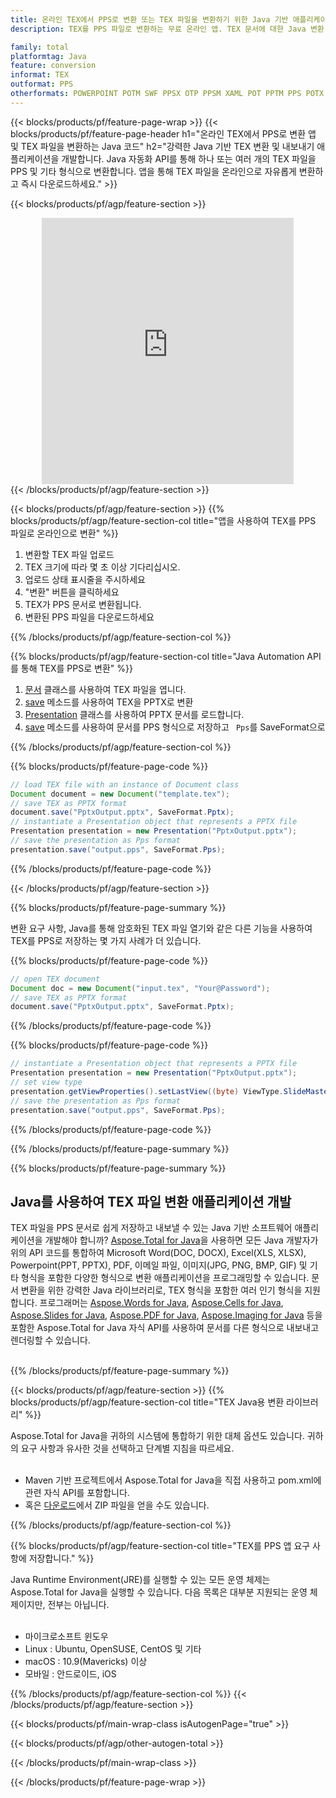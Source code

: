 ```yaml
---
title: 온라인 TEX에서 PPS로 변환 또는 TEX 파일을 변환하기 위한 Java 기반 애플리케이션 개발
description: TEX를 PPS 파일로 변환하는 무료 온라인 앱. TEX 문서에 대한 Java 변환 라이브러리 코드. 

family: total
platformtag: Java
feature: conversion
informat: TEX
outformat: PPS
otherformats: POWERPOINT POTM SWF PPSX OTP PPSM XAML POT PPTM PPS POTX PPT
---
```

{{< blocks/products/pf/feature-page-wrap >}}
{{< blocks/products/pf/feature-page-header h1="온라인 TEX에서 PPS로 변환 앱 및 TEX 파일을 변환하는 Java 코드" h2="강력한 Java 기반 TEX 변환 및 내보내기 애플리케이션을 개발합니다. Java 자동화 API를 통해 하나 또는 여러 개의 TEX 파일을 PPS 및 기타 형식으로 변환합니다. 앱을 통해 TEX 파일을 온라인으로 자유롭게 변환하고 즉시 다운로드하세요." >}}


{{< blocks/products/pf/agp/feature-section >}}

<div class="container-fluid agp-content bg-white aboutfile box-1 vh100 section nopbtm">
<div class=container>
<div class=row>
<div class="demobox tc col-md-12 padding-0" align="center">

<iframe title="무료 온라인 TEX에서 PPS로 변환 앱" style="border: none; height: 426px;" scrolling="no" src="https://widgets.aspose.cloud/total-conversion/?to=pps&from=tex" id="child-iframe" width="80%"></iframe>

</div></div>
</div></div>
{{< /blocks/products/pf/agp/feature-section >}}


{{< blocks/products/pf/agp/feature-section >}}
{{% blocks/products/pf/agp/feature-section-col title="앱을 사용하여 TEX를 PPS 파일로 온라인으로 변환" %}}

1. 변환할 TEX 파일 업로드
1. TEX 크기에 따라 몇 초 이상 기다리십시오.
1. 업로드 상태 표시줄을 주시하세요
1. "변환" 버튼을 클릭하세요
1. TEX가 PPS 문서로 변환됩니다.
1. 변환된 PPS 파일을 다운로드하세요

{{% /blocks/products/pf/agp/feature-section-col %}}

{{% blocks/products/pf/agp/feature-section-col title="Java Automation API를 통해 TEX를 PPS로 변환" %}}


1. [문서](https://reference.aspose.com/pdf/java/com.aspose.pdf/Document) 클래스를 사용하여 TEX 파일을 엽니다.
2. [save](https://reference.aspose.com/pdf/java/com.aspose.pdf/Document#save-java.lang.String-int-) 메소드를 사용하여 TEX을 PPTX로 변환
3. [Presentation](https://reference.aspose.com/slides/java/com.aspose.slides/Presentation) 클래스를 사용하여 PPTX 문서를 로드합니다.
4. [save](https://reference.aspose.com/slides/java/com.aspose.slides/Presentation#save-java.lang.String-int-) 메소드를 사용하여 문서를 PPS 형식으로 저장하고 ` Pps`를 SaveFormat으로



{{% /blocks/products/pf/agp/feature-section-col %}}

{{% blocks/products/pf/feature-page-code %}}


```java
// load TEX file with an instance of Document class
Document document = new Document("template.tex");
// save TEX as PPTX format 
document.save("PptxOutput.pptx", SaveFormat.Pptx); 
// instantiate a Presentation object that represents a PPTX file
Presentation presentation = new Presentation("PptxOutput.pptx");
// save the presentation as Pps format
presentation.save("output.pps", SaveFormat.Pps);   
```



{{% /blocks/products/pf/feature-page-code %}}

{{< /blocks/products/pf/agp/feature-section >}}

{{% blocks/products/pf/feature-page-summary %}}

변환 요구 사항, Java를 통해 암호화된 TEX 파일 열기와 같은 다른 기능을 사용하여 TEX를 PPS로 저장하는 몇 가지 사례가 더 있습니다.

{{% blocks/products/pf/feature-page-code %}}


```java
// open TEX document
Document doc = new Document("input.tex", "Your@Password");
// save TEX as PPTX format 
document.save("PptxOutput.pptx", SaveFormat.Pptx); 

```


{{% /blocks/products/pf/feature-page-code %}}
{{% blocks/products/pf/feature-page-code %}}


```java
// instantiate a Presentation object that represents a PPTX file
Presentation presentation = new Presentation("PptxOutput.pptx");
// set view type
presentation.getViewProperties().setLastView((byte) ViewType.SlideMasterView);
// save the presentation as Pps format
presentation.save("output.pps", SaveFormat.Pps);    
```


{{% /blocks/products/pf/feature-page-code %}}


{{% /blocks/products/pf/feature-page-summary %}}

{{% blocks/products/pf/feature-page-summary %}}

<h2>Java를 사용하여 TEX 파일 변환 애플리케이션 개발</h2>

TEX 파일을 PPS 문서로 쉽게 저장하고 내보낼 수 있는 Java 기반 소프트웨어 애플리케이션을 개발해야 합니까? [Aspose.Total for Java](https://products.aspose.com/total/ko/java/)을 사용하면 모든 Java 개발자가 위의 API 코드를 통합하여 Microsoft Word(DOC, DOCX), Excel(XLS, XLSX), Powerpoint(PPT, PPTX), PDF, 이메일 파일, 이미지(JPG, PNG, BMP, GIF) 및 기타 형식을 포함한 다양한 형식으로 변환 애플리케이션을 프로그래밍할 수 있습니다. 문서 변환을 위한 강력한 Java 라이브러리로, TEX 형식을 포함한 여러 인기 형식을 지원합니다. 프로그래머는 [Aspose.Words for Java](https://products.aspose.com/words/ko/java/), [Aspose.Cells for Java](https://products.aspose.com/cells/ko/java/), [Aspose.Slides for Java](https://products.aspose.com/slides/ko/java/), [Aspose.PDF for Java](https://products.aspose.com/pdf/ko/java/), [Aspose.Imaging for Java](https://products.aspose.com/imaging/ko/java/) 등을 포함한 Aspose.Total for Java 자식 API를 사용하여 문서를 다른 형식으로 내보내고 렌더링할 수 있습니다.<br /><br />

{{% /blocks/products/pf/feature-page-summary %}}

{{< blocks/products/pf/agp/feature-section >}}
{{% blocks/products/pf/agp/feature-section-col title="TEX Java용 변환 라이브러리" %}}

Aspose.Total for Java을 귀하의 시스템에 통합하기 위한 대체 옵션도 있습니다. 귀하의 요구 사항과 유사한 것을 선택하고 단계별 지침을 따르세요.<br /><br />

- Maven 기반 프로젝트에서 Aspose.Total for Java을 직접 사용하고 pom.xml에 관련 자식 API를 포함합니다.
- 혹은 [다운로드](https://releases.aspose.com/total/java)에서 ZIP 파일을 얻을 수도 있습니다.

{{% /blocks/products/pf/agp/feature-section-col %}}

{{% blocks/products/pf/agp/feature-section-col title="TEX를 PPS 앱 요구 사항에 저장합니다." %}}

Java Runtime Environment(JRE)를 실행할 수 있는 모든 운영 체제는 Aspose.Total for Java을 실행할 수 있습니다. 다음 목록은 대부분 지원되는 운영 체제이지만, 전부는 아닙니다. <br /><br />
- 마이크로소프트 윈도우
- Linux : Ubuntu, OpenSUSE, CentOS 및 기타
- macOS : 10.9(Mavericks) 이상
- 모바일 : 안드로이드, iOS

{{% /blocks/products/pf/agp/feature-section-col %}}
{{< /blocks/products/pf/agp/feature-section >}}

{{< blocks/products/pf/main-wrap-class isAutogenPage="true" >}}

{{< blocks/products/pf/agp/other-autogen-total >}}

{{< /blocks/products/pf/main-wrap-class >}}

{{< /blocks/products/pf/feature-page-wrap >}}
